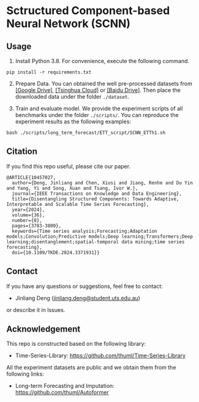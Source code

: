 # Sctructured Component-based Neural Network (SCNN)
 
## Usage

1. Install Python 3.8. For convenience, execute the following command.

```
pip install -r requirements.txt
```

2. Prepare Data. You can obtained the well pre-processed datasets from [[Google Drive]](https://drive.google.com/drive/folders/13Cg1KYOlzM5C7K8gK8NfC-F3EYxkM3D2?usp=sharing), [[Tsinghua Cloud]](https://cloud.tsinghua.edu.cn/f/84fbc752d0e94980a610/) or [[Baidu Drive]](https://pan.baidu.com/s/1r3KhGd0Q9PJIUZdfEYoymg?pwd=i9iy). Then place the downloaded data under the folder `./dataset`.

3. Train and evaluate model. We provide the experiment scripts of all benchmarks under the folder `./scripts/`. You can reproduce the experiment results as the following examples:

```
bash ./scripts/long_term_forecast/ETT_script/SCNN_ETTh1.sh
```

## Citation

If you find this repo useful, please cite our paper.

```
@ARTICLE{10457027,
  author={Deng, Jinliang and Chen, Xiusi and Jiang, Renhe and Du Yin and Yang, Yi and Song, Xuan and Tsang, Ivor W.},
  journal={IEEE Transactions on Knowledge and Data Engineering}, 
  title={Disentangling Structured Components: Towards Adaptive, Interpretable and Scalable Time Series Forecasting}, 
  year={2024},
  volume={36},
  number={8},
  pages={3783-3800},
  keywords={Time series analysis;Forecasting;Adaptation models;Convolution;Predictive models;Deep learning;Transformers;Deep learning;disentanglement;spatial-temporal data mining;time series forecasting},
  doi={10.1109/TKDE.2024.3371931}}

```

## Contact
If you have any questions or suggestions, feel free to contact:

- Jinliang Deng (jinliang.deng@student.uts.edu.au)

or describe it in Issues.

## Acknowledgement

This repo is constructed based on the following library:

- Time-Series-Library: https://github.com/thuml/Time-Series-Library

All the experiment datasets are public and we obtain them from the following links:

- Long-term Forecasting and Imputation: https://github.com/thuml/Autoformer
